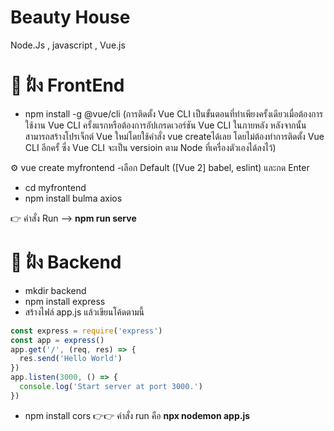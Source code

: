 # Beauty House
 Node.Js , javascript , Vue.js 


# 🎉 ฝั่ง FrontEnd
- npm install -g @vue/cli (การติดตั้ง Vue CLI เป็นขั้นตอนที่ทำเพียงครั้งเดียวเมื่อต้องการใช้งาน Vue CLI ครั้งแรกหรือต้องการอัปเกรดเวอร์ชัน Vue CLI ในภายหลัง หลังจากนั้นสามารถสร้างโปรเจ็กต์ Vue ใหม่โดยใช้คำสั่ง vue createได้เลย โดยไม่ต้องทำการติดตั้ง Vue CLI อีกครั้ ซึ่ง Vue CLI จะเป็น versioin ตาม Node ที่เครื่องตัวเองได้ลงไว้)

⚙️ vue create myfrontend
-เลือก Default ([Vue 2] babel, eslint) และกด Enter

- cd myfrontend
- npm install bulma axios

👉 คำสั่ง Run --> **npm run serve**
 


# 🎉 ฝั่ง Backend
- mkdir backend
- npm install express
- สร้างไฟล์ app.js แล้วเขียนโค้ดตามนี้
```javascript
const express = require('express')
const app = express()
app.get('/', (req, res) => {
  res.send('Hello World')
})
app.listen(3000, () => {
  console.log('Start server at port 3000.')
})
```
- npm install cors
👉👉 คำสั่ง run คือ **npx nodemon app.js**
